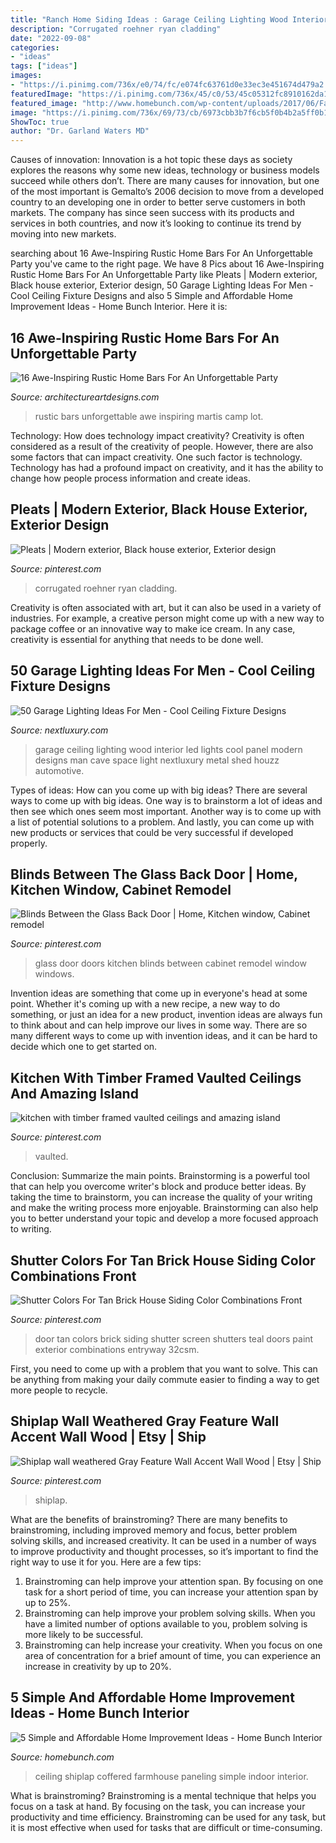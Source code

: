 ```yaml
---
title: "Ranch Home Siding Ideas : Garage Ceiling Lighting Wood Interior Led Lights Cool Panel Modern Designs Man Cave Space Light Nextluxury Metal Shed Houzz Automotive"
description: "Corrugated roehner ryan cladding"
date: "2022-09-08"
categories:
- "ideas"
tags: ["ideas"]
images:
- "https://i.pinimg.com/736x/e0/74/fc/e074fc63761d0e33ec3e451674d479a2.jpg"
featuredImage: "https://i.pinimg.com/736x/45/c0/53/45c05312fc8910162da14276c3c75974.jpg"
featured_image: "http://www.homebunch.com/wp-content/uploads/2017/06/Farmhouse-shiplap-paneling-and-coffered-ceiling.-Farmhouse-shiplap-paneling-and-coffered-ceiling.-Farmhouse-shiplap-paneling-and-coffered-ceiling-Farmhouse-shiplap-paneling-cofferedceiling.jpg"
image: "https://i.pinimg.com/736x/69/73/cb/6973cbb3b7f6cb5f0b4b2a5ff0b12ff6.jpg"
ShowToc: true
author: "Dr. Garland Waters MD"
---
```



Causes of innovation:
Innovation is a hot topic these days as society explores the reasons why some new ideas, technology or business models succeed while others don’t. There are many causes for innovation, but one of the most important is Gemalto’s 2006 decision to move from a developed country to an developing one in order to better serve customers in both markets. The company has since seen success with its products and services in both countries, and now it’s looking to continue its trend by moving into new markets.

	

		
searching about 16 Awe-Inspiring Rustic Home Bars For An Unforgettable Party you've came to the right page. We have 8 Pics about 16 Awe-Inspiring Rustic Home Bars For An Unforgettable Party like Pleats | Modern exterior, Black house exterior, Exterior design, 50 Garage Lighting Ideas For Men - Cool Ceiling Fixture Designs and also 5 Simple and Affordable Home Improvement Ideas - Home Bunch Interior. Here it is:
		
    
## 16 Awe-Inspiring Rustic Home Bars For An Unforgettable Party

<img loading=lazy src="https://www.architectureartdesigns.com/wp-content/uploads/2015/05/16-Awe-Inspiring-Rustic-Home-Bars-For-An-Unforgettable-Party-10-630x909.jpg" onerror="this.onerror=null;this.src='https://tse3.mm.bing.net/th?id=OIP.-AlTH_uu0C-X4HcGgtVrsQHaKr&amp;pid=15.1';" alt="16 Awe-Inspiring Rustic Home Bars For An Unforgettable Party">

_Source: architectureartdesigns.com_

>rustic bars unforgettable awe inspiring martis camp lot. 

	

Technology: How does technology impact creativity?
Creativity is often considered as a result of the creativity of people. However, there are also some factors that can impact creativity. One such factor is technology. Technology has had a profound impact on creativity, and it has the ability to change how people process information and create ideas.

    
## Pleats | Modern Exterior, Black House Exterior, Exterior Design

<img loading=lazy src="https://i.pinimg.com/736x/e0/74/fc/e074fc63761d0e33ec3e451674d479a2.jpg" onerror="this.onerror=null;this.src='https://tse3.mm.bing.net/th?id=OIP.__o9QtJfPJapCrKCGQdFNwHaJ3&amp;pid=15.1';" alt="Pleats | Modern exterior, Black house exterior, Exterior design">

_Source: pinterest.com_

>corrugated roehner ryan cladding. 

	

Creativity is often associated with art, but it can also be used in a variety of industries. For example, a creative person might come up with a new way to package coffee or an innovative way to make ice cream. In any case, creativity is essential for anything that needs to be done well.

    
## 50 Garage Lighting Ideas For Men - Cool Ceiling Fixture Designs

<img loading=lazy src="http://nextluxury.com/wp-content/uploads/led-lights-for-garage-with-wood-panel-ceiling-design.jpg" onerror="this.onerror=null;this.src='https://tse1.mm.bing.net/th?id=OIP.fl3MQ36GsEI1zsv3fsL3IQHaJ3&amp;pid=15.1';" alt="50 Garage Lighting Ideas For Men - Cool Ceiling Fixture Designs">

_Source: nextluxury.com_

>garage ceiling lighting wood interior led lights cool panel modern designs man cave space light nextluxury metal shed houzz automotive. 

	

Types of ideas: How can you come up with big ideas?
There are several ways to come up with big ideas. One way is to brainstorm a lot of ideas and then see which ones seem most important. Another way is to come up with a list of potential solutions to a problem. And lastly, you can come up with new products or services that could be very successful if developed properly.

    
## Blinds Between The Glass Back Door | Home, Kitchen Window, Cabinet Remodel

<img loading=lazy src="https://i.pinimg.com/736x/6a/2a/4f/6a2a4f355bf60fa1e6dece84f4bdc7db--back-doors-the-glass.jpg" onerror="this.onerror=null;this.src='https://tse1.mm.bing.net/th?id=OIP.jVi7FfBvh9ZRIGsiVBto2QHaJ3&amp;pid=15.1';" alt="Blinds Between the Glass Back Door | Home, Kitchen window, Cabinet remodel">

_Source: pinterest.com_

>glass door doors kitchen blinds between cabinet remodel window windows. 

	

Invention ideas are something that come up in everyone's head at some point. Whether it's coming up with a new recipe, a new way to do something, or just an idea for a new product, invention ideas are always fun to think about and can help improve our lives in some way. There are so many different ways to come up with invention ideas, and it can be hard to decide which one to get started on.

    
## Kitchen With Timber Framed Vaulted Ceilings And Amazing Island

<img loading=lazy src="https://i.pinimg.com/736x/69/73/cb/6973cbb3b7f6cb5f0b4b2a5ff0b12ff6.jpg" onerror="this.onerror=null;this.src='https://tse4.mm.bing.net/th?id=OIP.fP1iRqgNicCA0GE9qY-cjQHaLH&amp;pid=15.1';" alt="kitchen with timber framed vaulted ceilings and amazing island">

_Source: pinterest.com_

>vaulted. 

	

Conclusion: Summarize the main points.
Brainstorming is a powerful tool that can help you overcome writer's block and produce better ideas. By taking the time to brainstorm, you can increase the quality of your writing and make the writing process more enjoyable. Brainstorming can also help you to better understand your topic and develop a more focused approach to writing.

    
## Shutter Colors For Tan Brick House Siding Color Combinations Front

<img loading=lazy src="https://i.pinimg.com/736x/64/48/c5/6448c5b46cfdb2ab4afe210d565e3e27.jpg" onerror="this.onerror=null;this.src='https://tse3.mm.bing.net/th?id=OIP.gYVlS2L-8qiI6zxTbk8YsgHaIg&amp;pid=15.1';" alt="Shutter Colors For Tan Brick House Siding Color Combinations Front">

_Source: pinterest.com_

>door tan colors brick siding shutter screen shutters teal doors paint exterior combinations entryway 32csm. 

	

First, you need to come up with a problem that you want to solve. This can be anything from making your daily commute easier to finding a way to get more people to recycle.

    
## Shiplap Wall Weathered Gray Feature Wall Accent Wall Wood | Etsy | Ship

<img loading=lazy src="https://i.pinimg.com/736x/45/c0/53/45c05312fc8910162da14276c3c75974.jpg" onerror="this.onerror=null;this.src='https://tse4.mm.bing.net/th?id=OIP.s--yDizwTxy2Y5KelhpBmgHaLH&amp;pid=15.1';" alt="Shiplap wall weathered Gray Feature Wall Accent Wall Wood | Etsy | Ship">

_Source: pinterest.com_

>shiplap. 

	

What are the benefits of brainstroming?
There are many benefits to brainstroming, including improved memory and focus, better problem solving skills, and increased creativity. It can be used in a number of ways to improve productivity and thought processes, so it’s important to find the right way to use it for you. Here are a few tips: 
1. Brainstroming can help improve your attention span. By focusing on one task for a short period of time, you can increase your attention span by up to 25%. 
2. Brainstroming can help improve your problem solving skills. When you have a limited number of options available to you, problem solving is more likely to be successful. 
3. Brainstroming can help increase your creativity. When you focus on one area of concentration for a brief amount of time, you can experience an increase in creativity by up to 20%.

    
## 5 Simple And Affordable Home Improvement Ideas - Home Bunch Interior

<img loading=lazy src="http://www.homebunch.com/wp-content/uploads/2017/06/Farmhouse-shiplap-paneling-and-coffered-ceiling.-Farmhouse-shiplap-paneling-and-coffered-ceiling.-Farmhouse-shiplap-paneling-and-coffered-ceiling-Farmhouse-shiplap-paneling-cofferedceiling.jpg" onerror="this.onerror=null;this.src='https://tse2.mm.bing.net/th?id=OIP.THL3Vcrol3W4WcMhJEh9ZQHaLG&amp;pid=15.1';" alt="5 Simple and Affordable Home Improvement Ideas - Home Bunch Interior">

_Source: homebunch.com_

>ceiling shiplap coffered farmhouse paneling simple indoor interior. 

	

What is brainstroming? Brainstroming is a mental technique that helps you focus on a task at hand. By focusing on the task, you can increase your productivity and time efficiency. Brainstroming can be used for any task, but it is most effective when used for tasks that are difficult or time-consuming.

